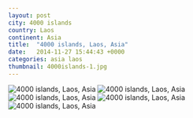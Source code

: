 ```yaml
---
layout: post
city: 4000 islands
country: Laos
continent: Asia
title:  "4000 islands, Laos, Asia"
date:   2014-11-27 15:44:43 +0000
categories: asia laos
thumbnail: 4000islands-1.jpg
---
```


<div class="img-container">
	<img class="img-responsive" src="{{ site.github.url }}/img/countries/laos/4000islands-1.jpg" alt="4000 islands, Laos, Asia"/>
	<img class="img-responsive" src="{{ site.github.url }}/img/countries/laos/4000islands-2.jpg" alt="4000 islands, Laos, Asia"/>
	<img class="img-responsive" src="{{ site.github.url }}/img/countries/laos/4000islands-3.jpg" alt="4000 islands, Laos, Asia"/>
	<img class="img-responsive" src="{{ site.github.url }}/img/countries/laos/4000islands-4.jpg" alt="4000 islands, Laos, Asia"/>
	<img class="img-responsive" src="{{ site.github.url }}/img/countries/laos/4000islands-5.jpg" alt="4000 islands, Laos, Asia"/>
</div>
